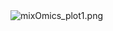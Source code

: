 <img src="https://github.com/kris96tian/WORK_IN_PROGRESS/blob/main/R_Projects/mixOmics_plot1.png?raw=true" alt="mixOmics_plot1.png"/>
